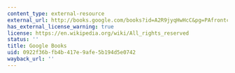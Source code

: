 ```yaml
---
content_type: external-resource
external_url: http://books.google.com/books?id=A2R9jyqHwHcC&pg=PAfrontcover
has_external_license_warning: true
license: https://en.wikipedia.org/wiki/All_rights_reserved
status: ''
title: Google Books
uid: 0922f36b-fb4b-417e-9afe-5b194d5e0742
wayback_url: ''
---
```

